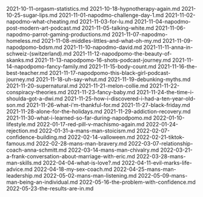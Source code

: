 2021-10-11-orgasm-statistics.md
2021-10-18-hypnotherapy-again.md
2021-10-25-sugar-lips.md
2021-11-01-napodmo-challenge-day-1.md
2021-11-02-napodmo-what-cheating.md
2021-11-03-for-lu.md
2021-11-04-napodmo-post-modern-art-podcast.md
2021-11-05-talking-white.md
2021-11-06-napodmo-parrot-gaming-productions.md
2021-11-07-napodmo-homeless.md
2021-11-08-middles-littles-and-what-oh-my.md
2021-11-09-napodpomo-bdsm.md
2021-11-10-napodmo-david.md
2021-11-11-anna-in-schweiz-(switzerland).md
2021-11-12-napodpomo-the-beauty-of-skanks.md
2021-11-13-napodpomo-16-shots-podcast-journey.md
2021-11-14-napodpomo-fancy-family.md
2021-11-15-body-count.md
2021-11-16-the-best-teacher.md
2021-11-17-napodpomo-this-black-girl-podcast-journey.md
2021-11-18-uh-say-whut.md
2021-11-19-debunking-myths.md
2021-11-20-supernatural.md
2021-11-21-melon-collie.md
2021-11-22-conspiracy-theories.md
2021-11-23-fancy-baby.md
2021-11-24-the-time-i-shoulda-got-a-dwi.md
2021-11-25-how-i-discovered-i-had-a-ten-year-old-son.md
2021-11-26-what-i'm-thankful-for.md
2021-11-27-black-friday.md
2021-11-28-alone-for-the-holidays.md
2021-11-29-addiction-recovery.md
2021-11-30-what-i-learned-so-far-during-napodpomo.md
2022-01-10-lifestyle.md
2022-01-17-red-pill-v-machismo-again.md
2022-01-24-rejection.md
2022-01-31-a-mans-man-stoicism.md
2022-02-07-confidence-building.md
2022-02-14-valloween.md
2022-02-21-tiktok-famous.md
2022-02-28-mans-man-bravery.md
2022-03-07-relationship-coach-anna-schmitt.md
2022-03-14-mans-man-chivalry.md
2022-03-21-a-frank-conversation-about-marriage-with-eric.md
2022-03-28-mans-man-skills.md
2022-04-04-what-is-love?.md
2022-04-11-evil-marks-life-advice.md
2022-04-18-my-sex-coach.md
2022-04-25-mans-man-leadership.md
2022-05-02-mans-man-listening.md
2022-05-09-mans-man-being-an-individual.md
2022-05-16-the-problem-with-confidence.md
2022-05-23-the-results-are-in.md
